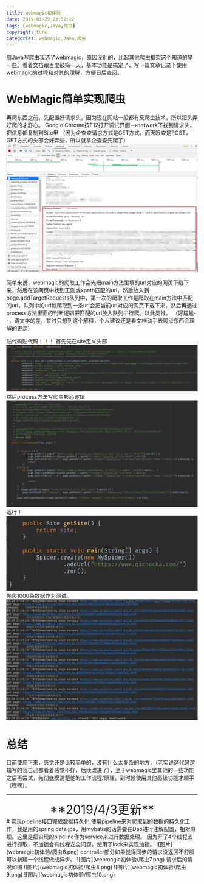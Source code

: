```yaml
---
title: webmagic初体验
date: 2019-03-29 23:52:22
tags: [webmagic,Java,爬虫]
copyright: ture
categories: webmagic,Java,爬虫
---
```

用Java写爬虫我选了webmagic，原因没别的，比起其他爬虫框架这个知道的早一些。看着文档跟百度鼓捣一天，基本功能是搞定了，写一篇文章记录下使用webmagic的过程和对其的理解，方便日后查阅。
<!-- more -->
# WebMagic简单实现爬虫
再爬东西之前，先配置好请求头，因为现在网站一般都有反爬虫技术，所以把头弄好爬的才舒心。
Google Chrome按F12打开调试界面-->network下找到请求头，把信息都复制到Site里
（因为企查查请求方式是GET方式，而天眼查是POST，GET方式的头部会好弄些，所以就拿企查查先爬了）
![图片](webmagic初体验/爬虫1.png)

简单来说，webmagic的爬取工作会先把main方法里填的url对应的网页下载下来，然后在该网页中找到正则或xpath匹配的url，然后放入到page.addTargetRequests队列中，第一次的爬取工作是爬取在main方法中匹配的url，队列中的url每爬取到一条url会把当前url对应的网页下载下来，然后再通过process方法里面的判断逻辑把匹配的url放入队列中待爬。以此类推。
（好尴尬- -，语文学的差，暂时只想到这个解释，个人建议还是看文档动手去爬点东西会理解的更深）

贴代码贴代码！！！
首先先在site定义头部
![图片](webmagic初体验/爬虫2.png)
然后process方法写爬虫核心逻辑
![图片](webmagic初体验/爬虫3.png)
运行！
![图片](webmagic初体验/爬虫4.png)
先爬1000条数据作为测试。
![图片](webmagic初体验/爬虫5.png)

# 总结
目前使用下来，感觉还是比较简单的，没有什么太复杂的地方，（老实说这代码逻辑写的我自己都看着感觉不好，后续改进了），至于webmagic里其他的一些功能之后再尝试，先彻底摸清楚他的工作流程/原理，到时候使用其他高级功能才顺手（嘿嘿）。


---
<center><font size="6">**2019/4/3更新**</font></center>
# 实现pipeline接口完成数据持久化
使用pipeline来对爬取到的数据的持久化工作，我是用的spring data jpa，用mybatis的话需要在Dao进行注解配置，相对麻烦。这里是把实现的pipeline作为service来进行数据处理。
因为开了4个线程去进行抓取，不加锁会有线程安全问题，使用了lock来实现加锁。
![图片](webmagic初体验/爬虫6.png)
controller部分如果觉得同步的请求没返回不舒服可以新建一个线程做成异步。
![图片](webmagic初体验/爬虫7.png)
请求后的情况如图
![图片](webmagic初体验/爬虫8.png)
![图片](webmagic初体验/爬虫9.png)
![图片](webmagic初体验/爬虫10.png)